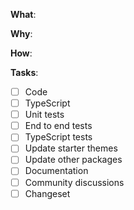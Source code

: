 <!--
Thanks for your pull request 😊. Note that not following the template might
result in your issue being closed

Please make sure you're familiar with and follow the instructions in the
contributing guidelines found in the
https://docs.frontity.org/contributing/code-contributions.

If you're new to contributing to open source projects, you might find this free
video course helpful: http://kcd.im/pull-request

Please fill out the information below to expedite the review and (hopefully)
merge of your pull request!
-->

**What**:

<!-- What changes are being made? (What feature/bug is being fixed here?) -->

**Why**:

<!-- Why are these changes necessary? -->

**How**:

<!-- How were these changes implemented? -->

**Tasks**:

<!-- Have you done all of these things?  -->

<!-- To check an item, place an "x" in the box like so: "- [x] Documentation"
Strikethrough each line that's irrelevant to your changes using ~, for example: "- [x] ~Code~"
If needed, add the reason: "- [x] ~Documentation~: Internal code, not documented." -->

- [ ] Code
- [ ] TypeScript
- [ ] Unit tests
- [ ] End to end tests
- [ ] TypeScript tests
- [ ] Update starter themes
- [ ] Update other packages
- [ ] Documentation
- [ ] Community discussions
- [ ] Changeset
<!-- Changesets are necessary if your changes should release any packages.Run
`npx changeset` to create a changeset. If there is a Feature Discussion for
this, please add a link: https://community.frontity.org/c/33 -->

<!-- Feel free to add any additional comments. -->
